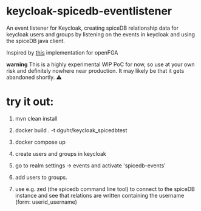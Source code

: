 # keycloak-spicedb-eventlistener
An event listener for Keycloak, creating spiceDB relationship data for keycloak users and groups by listening on the events in keycloak and using the spiceDB java client.

Inspired by [this](https://github.com/embesozzi/keycloak-openfga-event-listener) implementation for openFGA

**warning** 
This is a highly experimental WIP PoC for now, so use at your own risk and definitely nowhere near production. It may likely be that it gets abandoned shortly. :warning:


# try it out:

1) mvn clean install
2) docker build . -t dguhr/keycloak_spicedbtest
3) docker compose up

4) create users and groups in keycloak
5) go to realm settings -> events and activate 'spicedb-events'
6) add users to groups. 
7) use e.g. zed (the spicedb command line tool) to connect to the spiceDB instance and see that relations are written containing the username (form: userid_username)